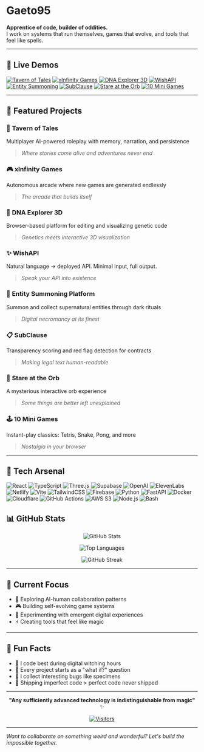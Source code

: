 # Gaeto95
**Apprentice of code, builder of oddities.**  
I work on systems that run themselves, games that evolve, and tools that feel like spells.

---

## 🚀 Live Demos

[![Tavern of Tales](https://img.shields.io/badge/🏰_Tavern_of_Tales-Live_Demo-ff6b6b?style=for-the-badge)](https://tavernofdemosite.com)
[![xInfinity Games](https://img.shields.io/badge/🎮_xInfinity_Games-Play_Now-4ecdc4?style=for-the-badge)](https://xinfinitygames.netlify.app)
[![DNA Explorer 3D](https://img.shields.io/badge/🧬_DNA_Explorer_3D-Explore-45b7d1?style=for-the-badge)](https://curious-shortbread-809d14.netlify.app)
[![WishAPI](https://img.shields.io/badge/✨_WishAPI-Try_It-f7dc6f?style=for-the-badge)](https://wishapi.netlify.app)
[![Entity Summoning](https://img.shields.io/badge/👻_Entity_Platform-Summon-8e44ad?style=for-the-badge)](https://entityplatform.netlify.app)
[![SubClause](https://img.shields.io/badge/📋_SubClause-Analyze-2ecc71?style=for-the-badge)](https://subclause.netlify.app)
[![Stare at the Orb](https://img.shields.io/badge/🔮_Stare_at_the_Orb-Mysterious-e67e22?style=for-the-badge)](https://stareattheorb.netlify.app)
[![10 Mini Games](https://img.shields.io/badge/🕹️_10_Mini_Games-Play_All-e74c3c?style=for-the-badge)](https://10minigames.netlify.app)

---

## 🔨 Featured Projects

### 🏰 **Tavern of Tales**
Multiplayer AI-powered roleplay with memory, narration, and persistence
> *Where stories come alive and adventures never end*

### 🎮 **xInfinity Games** 
Autonomous arcade where new games are generated endlessly
> *The arcade that builds itself*

### 🧬 **DNA Explorer 3D**
Browser-based platform for editing and visualizing genetic code
> *Genetics meets interactive 3D visualization*

### ✨ **WishAPI**
Natural language → deployed API. Minimal input, full output.
> *Speak your API into existence*

### 👻 **Entity Summoning Platform**
Summon and collect supernatural entities through dark rituals
> *Digital necromancy at its finest*

### 📋 **SubClause**
Transparency scoring and red flag detection for contracts
> *Making legal text human-readable*

### 🔮 **Stare at the Orb**
A mysterious interactive orb experience
> *Some things are better left unexplained*

### 🕹️ **10 Mini Games**
Instant-play classics: Tetris, Snake, Pong, and more
> *Nostalgia in your browser*

---

## 🧪 Tech Arsenal

![React](https://img.shields.io/badge/React-20232A?style=for-the-badge&logo=react&logoColor=61DAFB)
![TypeScript](https://img.shields.io/badge/TypeScript-007ACC?style=for-the-badge&logo=typescript&logoColor=white)
![Three.js](https://img.shields.io/badge/ThreeJs-black?style=for-the-badge&logo=three.js&logoColor=white)
![Supabase](https://img.shields.io/badge/Supabase-3ECF8E?style=for-the-badge&logo=supabase&logoColor=white)
![OpenAI](https://img.shields.io/badge/OpenAI-412991?style=for-the-badge&logo=openai&logoColor=white)
![ElevenLabs](https://img.shields.io/badge/ElevenLabs-black?style=for-the-badge&logoColor=white)
![Netlify](https://img.shields.io/badge/Netlify-00C7B7?style=for-the-badge&logo=netlify&logoColor=white)
![Vite](https://img.shields.io/badge/Vite-646CFF?style=for-the-badge&logo=vite&logoColor=white)
![TailwindCSS](https://img.shields.io/badge/TailwindCSS-06B6D4?style=for-the-badge&logo=tailwindcss&logoColor=white)
![Firebase](https://img.shields.io/badge/Firebase-FFCA28?style=for-the-badge&logo=firebase&logoColor=black)
![Python](https://img.shields.io/badge/Python-3776AB?style=for-the-badge&logo=python&logoColor=white)
![FastAPI](https://img.shields.io/badge/FastAPI-009688?style=for-the-badge&logo=fastapi&logoColor=white)
![Docker](https://img.shields.io/badge/Docker-2496ED?style=for-the-badge&logo=docker&logoColor=white)
![Cloudflare](https://img.shields.io/badge/Cloudflare-F38020?style=for-the-badge&logo=cloudflare&logoColor=white)
![GitHub Actions](https://img.shields.io/badge/GitHub_Actions-2088FF?style=for-the-badge&logo=githubactions&logoColor=white)
![AWS S3](https://img.shields.io/badge/AWS_S3-569A31?style=for-the-badge&logo=amazonaws&logoColor=white)
![Node.js](https://img.shields.io/badge/Node.js-339933?style=for-the-badge&logo=nodedotjs&logoColor=white)
![Bash](https://img.shields.io/badge/Bash-4EAA25?style=for-the-badge&logo=gnubash&logoColor=white)


## 📊 GitHub Stats

<div align="center">
  
![GitHub Stats](https://github-readme-stats.vercel.app/api?username=Gaeto95&show_icons=true&theme=radical&hide_border=true&bg_color=0d1117)

![Top Languages](https://github-readme-stats.vercel.app/api/top-langs/?username=Gaeto95&layout=compact&theme=radical&hide_border=true&bg_color=0d1117)

![GitHub Streak](https://github-readme-streak-stats.herokuapp.com/?user=Gaeto95&theme=radical&hide_border=true)

</div>

---

## 🎯 Current Focus
- 🧠 Exploring AI-human collaboration patterns
- 🎮 Building self-evolving game systems  
- 🔮 Experimenting with emergent digital experiences
- ⚡ Creating tools that feel like magic

---

## 💫 Fun Facts
- 🌙 I code best during digital witching hours
- 🎲 Every project starts as a "what if?" question
- 🔬 I collect interesting bugs like specimens
- 🚀 Shipping imperfect code > perfect code never shipped

---

<div align="center">

**"Any sufficiently advanced technology is indistinguishable from magic"** ✨

[![Visitors](https://komarev.com/ghpvc/?username=Gaeto95&color=blueviolet&style=for-the-badge&label=PROFILE+VIEWS)](https://github.com/Gaeto95)

</div>

---

*Want to collaborate on something weird and wonderful? Let's build the impossible together.*
